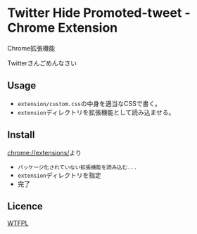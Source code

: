 Twitter Hide Promoted-tweet - Chrome Extension
====

Chrome拡張機能

Twitterさんごめんなさい

## Usage
* `extension/custom.css`の中身を適当なCSSで書く。
* `extension`ディレクトリを拡張機能として読み込ませる。

## Install
[chrome://extensions/](chrome://extensions/)より

* `パッケージ化されていない拡張機能を読み込む...`
* `extension`ディレクトリを指定
* 完了

## Licence
[WTFPL](http://www.wtfpl.net/)
